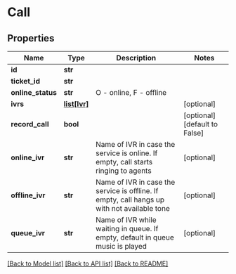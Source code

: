 # Call

## Properties
Name | Type | Description | Notes
------------ | ------------- | ------------- | -------------
**id** | **str** |  | 
**ticket_id** | **str** |  | 
**online_status** | **str** | O - online, F - offline | 
**ivrs** | [**list[Ivr]**](Ivr.md) |  | [optional] 
**record_call** | **bool** |  | [optional] [default to False]
**online_ivr** | **str** | Name of IVR in case the service is online. If empty, call starts ringing to agents | [optional] 
**offline_ivr** | **str** | Name of IVR in case the service is offline. If empty, call hangs up with not available tone | [optional] 
**queue_ivr** | **str** | Name of IVR while waiting in queue. If empty, default in queue music is played | [optional] 

[[Back to Model list]](../README.md#documentation-for-models) [[Back to API list]](../README.md#documentation-for-api-endpoints) [[Back to README]](../README.md)


